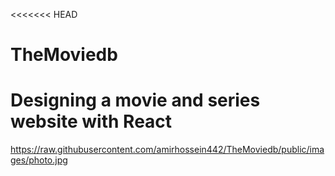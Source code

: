 <<<<<<< HEAD
# TheMoviedb
Designing a movie and series website with React
=======
https://raw.githubusercontent.com/amirhossein442/TheMoviedb/public/images/photo.jpg
